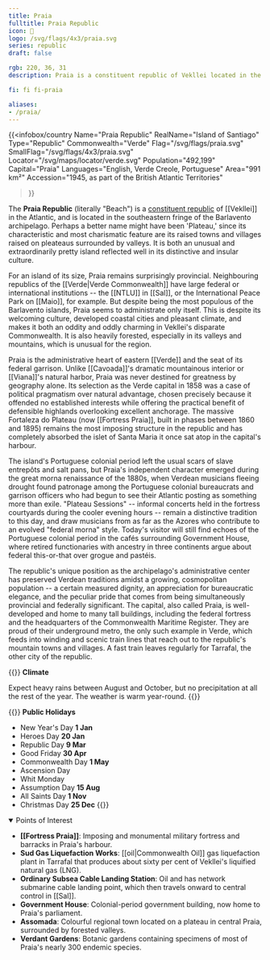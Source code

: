 ```yaml
---
title: Praia
fulltitle: Praia Republic
icon: 🧂
logo: /svg/flags/4x3/praia.svg
series: republic
draft: false

rgb: 220, 36, 31
description: Praia is a constituent republic of Vekllei located in the Cabo Verde archipelago off the coast of West Africa.

fi: fi fi-praia

aliases:
- /praia/
---
```

{{<infobox/country
	 Name="Praia Republic"
	 RealName="Island of Santiago"
	 Type="Republic"
	 Commonwealth="Verde"
	 Flag="/svg/flags/praia.svg"
	 SmallFlag="/svg/flags/4x3/praia.svg"
	 Locator="/svg/maps/locator/verde.svg"
	 Population="492,199"
	 Capital="Praia"
	 Languages="English, Verde Creole, Portuguese"
	 Area="991 km²"
	 Accession="1945, as part of the British Atlantic Territories"
 >}}

The <span class="fi fi-praia"></span> **Praia Republic** (literally "Beach") is a [constituent republic](/republics/) of [[Vekllei]] in the Atlantic, and is located in the southeastern fringe of the Barlavento archipelago. Perhaps a better name might have been 'Plateau,' since its characteristic and most charismatic feature are its raised towns and villages raised on pleateaus surrounded by valleys. It is both an unusual and extraordinarily pretty island reflected well in its distinctive and insular culture.

For an island of its size, Praia remains surprisingly provincial. Neighbouring republics of the [[Verde|Verde Commonwealth]] have large federal or international institutions -- the [[NTLU]] in [[Sal]], or the International Peace Park on [[Maio]], for example. But despite being the most populous of the Barlavento islands, Praia seems to administrate only itself. This is despite its welcoming culture, developed coastal cities and pleasant climate, and makes it both an oddity and oddly charming in Vekllei's disparate Commonwealth. It is also heavily forested, especially in its valleys and mountains, which is unusual for the region.

Praia is the administrative heart of eastern [[Verde]] and the seat of its federal garrison. Unlike [[Cavoada]]'s dramatic mountainous interior or [[Viana]]'s natural harbor, Praia was never destined for greatness by geography alone. Its selection as the Verde capital in 1858 was a case of political pragmatism over natural advantage, chosen precisely because it offended no established interests while offering the practical benefit of defensible highlands overlooking excellent anchorage. The massive Fortaleza do Plateau (now [[Fortress Praia]], built in phases between 1860 and 1895) remains the most imposing structure in the republic and has completely absorbed the islet of Santa Maria it once sat atop in the capital's harbour.

The island's Portuguese colonial period left the usual scars of slave entrepôts and salt pans, but Praia's independent character emerged during the great morna renaissance of the 1880s, when Verdean musicians fleeing drought found patronage among the Portuguese colonial bureaucrats and garrison officers who had begun to see their Atlantic posting as something more than exile. "Plateau Sessions" -- informal concerts held in the fortress courtyards during the cooler evening hours -- remain a distinctive tradition to this day, and draw musicians from as far as the Azores who contribute to an evolved "federal morna" style. Today's visitor will still find echoes of the Portuguese colonial period in the cafés surrounding Government House, where retired functionaries with ancestry in three continents argue about federal this-or-that over grogue and pastéis.

The republic's unique position as the archipelago's administrative center has preserved Verdean traditions amidst a growing, cosmopolitan population -- a certain measured dignity, an appreciation for bureaucratic elegance, and the peculiar pride that comes from being simultaneously provincial and federally significant. The capital, also called Praia, is well-developed and home to many tall buildings, including the federal fortress and the headquarters of the Commonwealth Maritime Register. They are proud of their underground metro, the only such example in Verde, which feeds into winding and scenic train lines that reach out to the republic's mountain towns and villages. A fast train leaves regularly for Tarrafal, the other city of the republic.

{{<note table>}}
**Climate**

Expect heavy rains between August and October, but no precipitation at all the rest of the year. The weather is warm year-round.
{{</note>}}

{{<note table>}}
**Public Holidays**

* New Year's Day **1 Jan**
* Heroes Day **20 Jan**
* Republic Day **9 Mar**
* Good Friday **30 Apr**
* Commonwealth Day **1 May**
* Ascension Day
* Whit Monday
* Assumption Day **15 Aug**
* All Saints Day **1 Nov**
* Christmas Day **25 Dec**
{{</note>}}

<details open>
<summary>Points of Interest</summary>

- **[[Fortress Praia]]**: Imposing and monumental military fortress and barracks in Praia's harbour.
- **Sud Gas Liquefaction Works**: [[oil|Commonwealth Oil]] gas liquefaction plant in Tarrafal that produces about sixty per cent of Vekllei's liquified natural gas (LNG).
- **Ordinary Subsea Cable Landing Station**: Oil and has network submarine cable landing point, which then travels onward to central control in [[Sal]].
- **Government House**: Colonial-period government building, now home to Praia's parliament.
- **Assomada**: Colourful regional town located on a plateau in central Praia, surrounded by forested valleys.
- **Verdant Gardens**: Botanic gardens containing specimens of most of Praia's nearly 300 endemic species.
</details>

